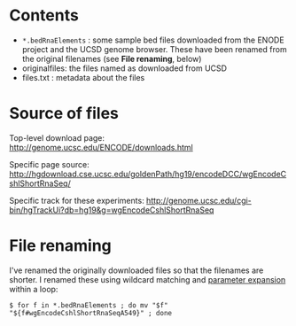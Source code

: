 # Contents


* `*.bedRnaElements` : some sample bed files downloaded from the ENODE project and the UCSD genome browser. These have been renamed from the original filenames (see **File renaming**, below)
* originalfiles: the files named as downloaded from UCSD
* files.txt : metadata about the files

# Source of files
Top-level download page:
http://genome.ucsc.edu/ENCODE/downloads.html

Specific page source:
http://hgdownload.cse.ucsc.edu/goldenPath/hg19/encodeDCC/wgEncodeCshlShortRnaSeq/

Specific track for these experiments:
http://genome.ucsc.edu/cgi-bin/hgTrackUi?db=hg19&g=wgEncodeCshlShortRnaSeq

# File renaming

I've renamed the originally downloaded files so that the filenames are shorter. I renamed these using wildcard matching and [parameter expansion](http://wiki.bash-hackers.org/syntax/pe) within a loop:

    $ for f in *.bedRnaElements ; do mv "$f" "${f#wgEncodeCshlShortRnaSeqA549}" ; done
